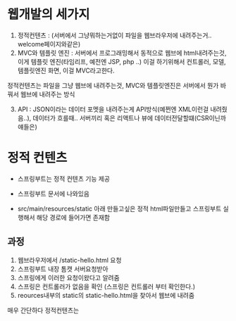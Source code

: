 # 웹개발의 세가지

1. 정적컨텐츠 : (서버에서 그냥뭐하는거없이 파일을 웹브라우저에 내려주는거.. welcome페이지와같은)
2. MVC와 템플릿 엔진 : 서버에서 프로그래밍해서 동적으로 웹브에 html내려주는것, 이게 템플릿 엔진(타임리프, 예전엔 JSP, php ..) 이걸 하기위해서 컨트롤러, 모델, 템플릿엔진 화면, 이걸 MVC라고한다.

정적컨텐츠는 파일을 그냥 웹브에 내려주는것,
MVC와 템플릿엔진은 서버에서 뭔가 바꿔서 웹브에 내려주는 방식

3. API : JSON이라는 데이터 포멧을 내려주는게 API방식(예쩐엔 XML이런걸 내려줬음..), 데이터가 흐를때.. 서버끼리 혹은 리액트나 뷰에 데이터전달할떄(CSR이닌까 얘들은)

# 정적 컨텐츠

- 스프링부트는 정적 컨텐츠 기능 제공
- 스프링부트 문서에 나와있음

- src/main/resources/static 아래 만들고싶은 정적 html파일만들고 스프링부트 실행해서 해당 경로에 들어가면 존재함

## 과정

1. 웹브라우저에서 /static-hello.html 요청
2. 스프링부트 내장 톰캣 서버요청받아
3. 스프링에게 이러한 요청이왔다고 알려줌
4. 스프링은 컨트롤러가 없음을 확인 (스프링은 컨트롤러 부터 확인한다.)
5. reources내부의 static의 static-hello.html을 찾아서 웹브에 내려줌

매우 간단하다 정적컨텐츠는
